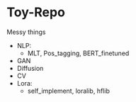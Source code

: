 # Toy-Repo

Messy things

- NLP:
  - MLT, Pos_tagging, BERT_finetuned
- GAN
- Diffusion
- CV
- Lora:
  - self_implement, loralib, hflib
